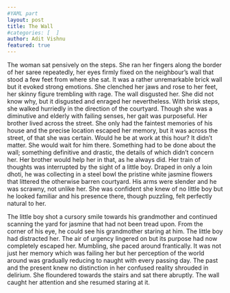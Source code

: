```yaml
---
#YAML part
layout: post
title: The Wall
#categories: [  ]
author: Adit Vishnu
featured: true
---
```


The woman sat pensively on the steps. She ran her fingers along the border of her saree repeatedly, her eyes firmly fixed on the neighbour’s wall that stood a few feet from where she sat. It was a rather unremarkable brick wall but it evoked strong emotions. She clenched her jaws and rose to her feet, her skinny figure trembling with rage.  The wall disgusted her. She did not know why, but it disgusted and enraged her nevertheless. With brisk steps, she walked hurriedly in the direction of the courtyard. Though she was a diminutive and elderly with failing senses, her gait was purposeful. Her brother lived across the street. She only had the faintest memories of his house and the precise location escaped her memory, but it was across the street, of that she was certain. Would he be at work at this hour? It didn’t matter. She would wait for him there. Something had to be done about the wall; something definitive and drastic, the details of which didn’t concern her. Her brother would help her in that, as he always did.  Her train of thoughts was interrupted by the sight of a little boy.  Draped in only a loin dhoti, he was collecting in a steel bowl the pristine white jasmine flowers that littered the otherwise barren courtyard. His arms were slender and he was scrawny, not unlike her. She was confident she knew of no little boy but he looked familiar and his presence there, though puzzling, felt perfectly natural to her.

The little boy shot a cursory smile towards his grandmother and continued scanning the yard for jasmine that had not been tread upon. From the corner of his eye, he could see his grandmother staring at him. The little boy had distracted her. The air of urgency lingered on but its purpose had now completely escaped her.  Mumbling, she paced around frantically. It was not just her memory which was failing her but her perception of the world around was gradually reducing to naught with every passing day.  The past and the present knew no distinction in her confused reality shrouded in delirium. She floundered towards the stairs and sat there abruptly. The wall caught her attention and she resumed staring at it.